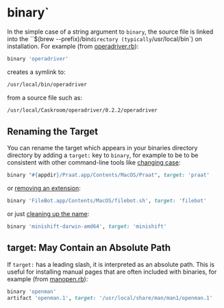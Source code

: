 # binary`

In the simple case of a string argument to `binary`, the source file is linked into the ``$(brew --prefix)/bin` directory (typically `/usr/local/bin`) on installation. For example (from [operadriver.rb](https://github.com/caskroom/homebrew-cask/blob/60531a2812005dd5f17dc92f3ce7419af3c5d019/Casks/operadriver.rb#L11)):

```ruby
binary 'operadriver'
```

creates a symlink to:

```bash
/usr/local/bin/operadriver
```

from a source file such as:

```bash
/usr/local/Caskroom/operadriver/0.2.2/operadriver
```

## Renaming the Target

You can rename the target which appears in your binaries directory directory by adding a `target:` key to `binary`, for example to be to be consistent with other command-line tools like [changing case](https://github.com/caskroom/homebrew-cask/blob/070a3bdeadf339892268d79aded9108ba7960f32/Casks/praat.rb#L12):

```ruby
binary "#{appdir}/Praat.app/Contents/MacOS/Praat", target: 'praat'
```

or [removing an extension](https://github.com/caskroom/homebrew-cask/blob/c443d4f5c6864538efe5bb1ecf662565a5ffb438/Casks/filebot.rb#L13):

```ruby
binary 'FileBot.app/Contents/MacOS/filebot.sh', target: 'filebot'
```

or just [cleaning up the name](https://github.com/caskroom/homebrew-cask/blob/146917cbcc679648de6b0bccff4e9b43fce0e6c8/Casks/minishift.rb#L13):

```ruby
binary 'minishift-darwin-amd64', target: 'minishift'
```

## target: May Contain an Absolute Path

If `target:` has a leading slash, it is interpreted as an absolute path. This is useful for installing manual pages that are often included with binaries, for example (from [manopen.rb](https://github.com/caskroom/homebrew-cask/blob/312ae841f1f1b2ec07f4d88b7dfdd7fbdf8d4f94/Casks/manopen.rb#L11#L12)):

```ruby
binary 'openman'
artifact 'openman.1', target: '/usr/local/share/man/man1/openman.1'
```
